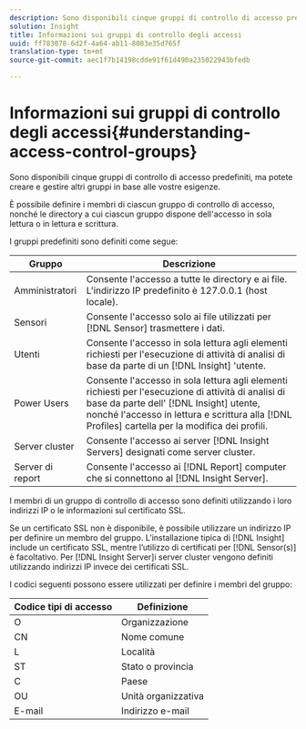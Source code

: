 ```yaml
---
description: Sono disponibili cinque gruppi di controllo di accesso predefiniti, ma potete creare e gestire altri gruppi in base alle vostre esigenze.
solution: Insight
title: Informazioni sui gruppi di controllo degli accessi
uuid: ff783078-6d2f-4a64-ab11-8083e35d765f
translation-type: tm+mt
source-git-commit: aec1f7b14198cdde91f61d490a235022943bfedb

---
```



# Informazioni sui gruppi di controllo degli accessi{#understanding-access-control-groups}

Sono disponibili cinque gruppi di controllo di accesso predefiniti, ma potete creare e gestire altri gruppi in base alle vostre esigenze.

È possibile definire i membri di ciascun gruppo di controllo di accesso, nonché le directory a cui ciascun gruppo dispone dell&#39;accesso in sola lettura o in lettura e scrittura.

I gruppi predefiniti sono definiti come segue:

| Gruppo | Descrizione |
|---|---|
| Amministratori | Consente l&#39;accesso a tutte le directory e ai file. L&#39;indirizzo IP predefinito è 127.0.0.1 (host locale). |
| Sensori | Consente l&#39;accesso solo ai file utilizzati per [!DNL Sensor] trasmettere i dati. |
| Utenti | Consente l&#39;accesso in sola lettura agli elementi richiesti per l&#39;esecuzione di attività di analisi di base da parte di un [!DNL Insight] &#39;utente. |
| Power Users | Consente l&#39;accesso in sola lettura agli elementi richiesti per l&#39;esecuzione di attività di analisi di base da parte dell&#39; [!DNL Insight] utente, nonché l&#39;accesso in lettura e scrittura alla [!DNL Profiles] cartella per la modifica dei profili. |
| Server cluster | Consente l&#39;accesso ai server [!DNL Insight Servers] designati come server cluster. |
| Server di report | Consente l&#39;accesso ai [!DNL Report] computer che si connettono al [!DNL Insight Server]. |

I membri di un gruppo di controllo di accesso sono definiti utilizzando i loro indirizzi IP o le informazioni sul certificato SSL.

Se un certificato SSL non è disponibile, è possibile utilizzare un indirizzo IP per definire un membro del gruppo. L’installazione tipica di [!DNL Insight] include un certificato SSL, mentre l’utilizzo di certificati per [!DNL Sensor(s)] è facoltativo. Per [!DNL Insight Server]i server cluster vengono definiti utilizzando indirizzi IP invece dei certificati SSL.

I codici seguenti possono essere utilizzati per definire i membri del gruppo:

| Codice tipi di accesso | Definizione |
|---|---|
| O | Organizzazione |
| CN | Nome comune |
| L | Località |
| ST | Stato o provincia |
| C | Paese |
| OU | Unità organizzativa |
| E-mail | Indirizzo e-mail |

